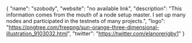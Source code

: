 {
  "name": "szobody",
  "website": "no available link",
  "description": "This information comes from the mouth of a node setup master. I set up many nodes and participated in the testnets of many projects.",
  "logo": "https://pngtree.com/freepng/sun-orange-three-dimensional-illustration_9103032.html",
  "twitter": "https://twitter.com/elanorerigby1"
}
